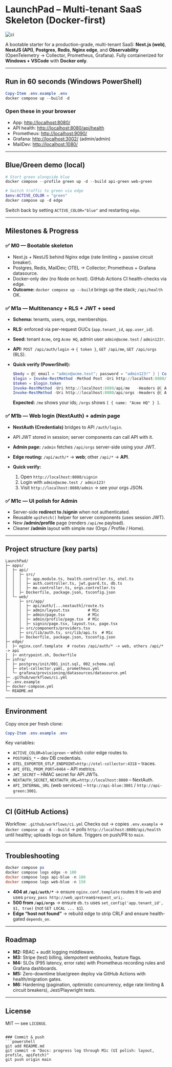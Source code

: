 # LaunchPad – Multi-tenant SaaS Skeleton (Docker-first)

![ci](https://github.com/Araychaudhur/LaunchPad/actions/workflows/ci.yml/badge.svg?branch=main)

A bootable starter for a production-grade, multi-tenant SaaS: **Next.js (web)**, **NestJS (API)**, **Postgres**, **Redis**, **Nginx edge**, and **Observability** (OpenTelemetry → Collector, Prometheus, Grafana). Fully containerized for **Windows + VSCode** with **Docker only**.

---

## Run in 60 seconds (Windows PowerShell)
```powershell
Copy-Item .env.example .env
docker compose up --build -d
````

### Open these in your browser

* App: [http://localhost:8080/](http://localhost:8080/)
* API health: [http://localhost:8080/api/health](http://localhost:8080/api/health)
* Prometheus: [http://localhost:9090/](http://localhost:9090/)
* Grafana: [http://localhost:3002/](http://localhost:3002/) (admin/admin)
* MailDev: [http://localhost:1080/](http://localhost:1080/)

---

## Blue/Green demo (local)

```powershell
# Start green alongside blue
docker compose --profile green up -d --build api-green web-green

# Switch traffic to green via edge
$env:ACTIVE_COLOR = "green"
docker compose up -d edge
```

Switch back by setting `ACTIVE_COLOR="blue"` and restarting `edge`.

---

## Milestones & Progress

### ✅ M0 — Bootable skeleton

* Next.js + NestJS behind Nginx edge (rate limiting + passive circuit breaker).
* Postgres, Redis, MailDev; OTEL → Collector; Prometheus + Grafana datasource.
* Docker-only dev (no Node on host). GitHub Actions CI health-checks via edge.
* **Outcome:** `docker compose up --build` brings up the stack; `/api/health` OK.

### ✅ M1a — Multitenancy + RLS + JWT + seed

* **Schema:** tenants, users, orgs, memberships.
* **RLS:** enforced via per-request GUCs (`app.tenant_id`, `app.user_id`).
* **Seed:** tenant `Acme`, org `Acme HQ`, admin user `admin@acme.test` / `admin123!`.
* **API:** `POST /api/auth/login` → `{ token }`, `GET /api/me`, `GET /api/orgs` (RLS).
* **Quick verify (PowerShell):**

  ```powershell
  $body = @{ email = "admin@acme.test"; password = "admin123!" } | ConvertTo-Json
  $login = Invoke-RestMethod -Method Post -Uri http://localhost:8080/api/auth/login -ContentType "application/json" -Body $body
  $token = $login.token
  Invoke-RestMethod -Uri http://localhost:8080/api/me   -Headers @{ Authorization = "Bearer $token" }
  Invoke-RestMethod -Uri http://localhost:8080/api/orgs -Headers @{ Authorization = "Bearer $token" }
  ```

  **Expected:** `/me` shows your ids; `/orgs` shows `[ { name: "Acme HQ" } ]`.

### ✅ M1b — Web login (NextAuth) + admin page

* **NextAuth (Credentials)** bridges to API `/auth/login`.
* API JWT stored in session; server components can call API with it.
* **Admin page:** `/admin` fetches `/api/orgs` server-side using your JWT.
* **Edge routing:** `/api/auth/*` → **web**; other `/api/*` → **API**.
* **Quick verify:**

  1. Open `http://localhost:8080/signin`
  2. Login with `admin@acme.test / admin123!`
  3. Visit `http://localhost:8080/admin` → see your orgs JSON.

### ✅ M1c — UI polish for Admin

* Server-side **redirect to /signin** when not authenticated.
* Reusable `apiFetch()` helper for server components (uses session JWT).
* New **/admin/profile** page (renders `/api/me` payload).
* Cleaner **/admin** layout with simple nav (Orgs / Profile / Home).

---

## Project structure (key parts)

```
LaunchPad/
├─ apps/
│  ├─ api/
│  │  ├─ src/
│  │  │  ├─ app.module.ts, health.controller.ts, otel.ts
│  │  │  ├─ auth.controller.ts, jwt.guard.ts, db.ts
│  │  │  ├─ me.controller.ts, orgs.controller.ts
│  │  ├─ Dockerfile, package.json, tsconfig.json
│  └─ web/
│     ├─ src/app/
│     │  ├─ api/auth/[...nextauth]/route.ts
│     │  ├─ admin/layout.tsx        # M1c
│     │  ├─ admin/page.tsx          # M1c
│     │  ├─ admin/profile/page.tsx  # M1c
│     │  ├─ signin/page.tsx, layout.tsx, page.tsx
│     ├─ src/components/providers.tsx
│     ├─ src/lib/auth.ts, src/lib/api.ts  # M1c
│     ├─ Dockerfile, package.json, tsconfig.json
├─ edge/
│  ├─ nginx.conf.template  # routes /api/auth/* -> web, others /api/* -> api
│  ├─ entrypoint.sh, Dockerfile
├─ infra/
│  ├─ postgres/init/001_init.sql, 002_schema.sql
│  ├─ otel-collector.yaml, prometheus.yml
│  └─ grafana/provisioning/datasources/datasource.yml
├─ .github/workflows/ci.yml
├─ .env.example
├─ docker-compose.yml
└─ README.md
```

---

## Environment

Copy once per fresh clone:

```powershell
Copy-Item .env.example .env
```

Key variables:

* `ACTIVE_COLOR=blue|green` – which color edge routes to.
* `POSTGRES_*` – dev DB credentials.
* `OTEL_EXPORTER_OTLP_ENDPOINT=http://otel-collector:4318` – traces.
* `API_OTEL_PROM_PORT=9464` – API metrics.
* `JWT_SECRET` – HMAC secret for API JWTs.
* `NEXTAUTH_SECRET`, `NEXTAUTH_URL=http://localhost:8080` – NextAuth.
* `API_INTERNAL_URL` (web services) – `http://api-blue:3001` / `http://api-green:3001`.

---

## CI (GitHub Actions)

Workflow: `.github/workflows/ci.yml`
Checks out → copies `.env.example` → `docker compose up -d --build` → polls `http://localhost:8080/api/health` until healthy; uploads logs on failure. Triggers on push/PR to `main`.

---

## Troubleshooting

```powershell
docker compose ps
docker compose logs edge -n 100
docker compose logs api-blue -n 100
docker compose logs web-blue -n 150
```

* **404 at `/api/auth/*`** → ensure `nginx.conf.template` routes it to `web` and uses `proxy_pass http://web_upstream$request_uri;`.
* **500 from `/api/orgs`** → ensure `db.ts` uses `set_config('app.tenant_id', $1, true)` (not `SET LOCAL ... $1`).
* **Edge “host not found”** → rebuild edge to strip CRLF and ensure health-gated `depends_on`.

---

## Roadmap

* **M2:** RBAC + audit logging middleware.
* **M3:** Stripe (test) billing, idempotent webhooks, feature flags.
* **M4:** SLOs (P95 latency, error rate) with Prometheus recording rules and Grafana dashboards.
* **M5:** Zero-downtime blue/green deploy via GitHub Actions with health/migration gates.
* **M6:** Hardening (pagination, optimistic concurrency, edge rate limiting & circuit breakers), Jest/Playwright tests.

---

## License

MIT — see `LICENSE`.

````

### Commit & push
```powershell
git add README.md
git commit -m "Docs: progress log through M1c (UI polish: layout, profile, apiFetch)"
git push origin main
````
